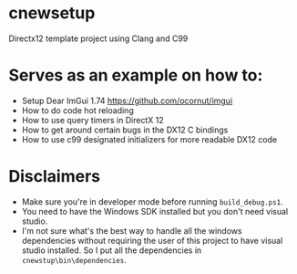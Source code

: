 # cnewsetup
Directx12 template project using Clang and C99

# Serves as an example on how to:
* Setup Dear ImGui 1.74 https://github.com/ocornut/imgui
* How to do code hot reloading
* How to use query timers in DirectX 12
* How to get around certain bugs in the DX12 C bindings
* How to use c99 designated initializers for more readable DX12 code 



# Disclaimers
* Make sure you're in developer mode before running `build_debug.ps1`.
* You need to have the Windows SDK installed but you don't need visual studio.
* I'm not sure what's the best way to handle all the windows dependencies without requiring the user of this project to have visual studio installed. So I put all the dependencies in `cnewstup\bin\dependencies`.
